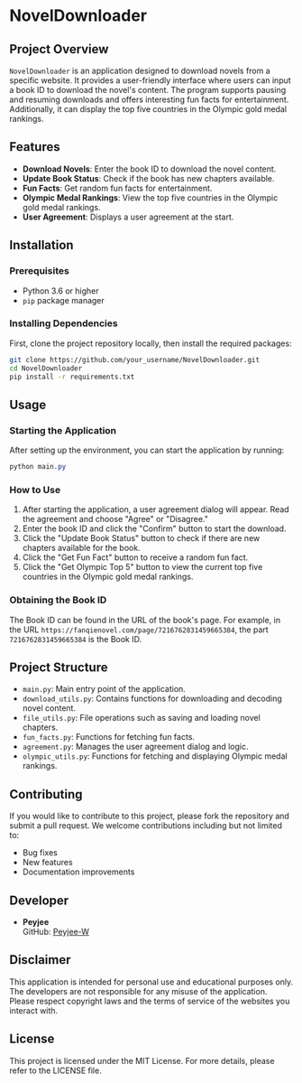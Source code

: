 # NovelDownloader

## Project Overview

`NovelDownloader` is an application designed to download novels from a specific website. It provides a user-friendly interface where users can input a book ID to download the novel's content. The program supports pausing and resuming downloads and offers interesting fun facts for entertainment. Additionally, it can display the top five countries in the Olympic gold medal rankings.

## Features

*   **Download Novels**: Enter the book ID to download the novel content.
*   **Update Book Status**: Check if the book has new chapters available.
*   **Fun Facts**: Get random fun facts for entertainment.
*   **Olympic Medal Rankings**: View the top five countries in the Olympic gold medal rankings.
*   **User Agreement**: Displays a user agreement at the start.

## Installation

### Prerequisites

*   Python 3.6 or higher
*   `pip` package manager

### Installing Dependencies

First, clone the project repository locally, then install the required packages:

```bash
git clone https://github.com/your_username/NovelDownloader.git
cd NovelDownloader
pip install -r requirements.txt
```

## Usage

### Starting the Application

After setting up the environment, you can start the application by running:

```css
python main.py
```

### How to Use

1.  After starting the application, a user agreement dialog will appear. Read the agreement and choose "Agree" or "Disagree."
2.  Enter the book ID and click the "Confirm" button to start the download.
3.  Click the "Update Book Status" button to check if there are new chapters available for the book.
4.  Click the "Get Fun Fact" button to receive a random fun fact.
5.  Click the "Get Olympic Top 5" button to view the current top five countries in the Olympic gold medal rankings.

### Obtaining the Book ID

The Book ID can be found in the URL of the book's page. For example, in the URL `https://fanqienovel.com/page/7216762831459665384`, the part `7216762831459665384` is the Book ID.

## Project Structure

*   `main.py`: Main entry point of the application.
*   `download_utils.py`: Contains functions for downloading and decoding novel content.
*   `file_utils.py`: File operations such as saving and loading novel chapters.
*   `fun_facts.py`: Functions for fetching fun facts.
*   `agreement.py`: Manages the user agreement dialog and logic.
*   `olympic_utils.py`: Functions for fetching and displaying Olympic medal rankings.

## Contributing

If you would like to contribute to this project, please fork the repository and submit a pull request. We welcome contributions including but not limited to:

*   Bug fixes
*   New features
*   Documentation improvements

## Developer

*   **Peyjee**  
    GitHub: [Peyjee-W](https://github.com/Peyjee-W)

## Disclaimer

This application is intended for personal use and educational purposes only. The developers are not responsible for any misuse of the application. Please respect copyright laws and the terms of service of the websites you interact with.

## License

This project is licensed under the MIT License. For more details, please refer to the LICENSE file.
